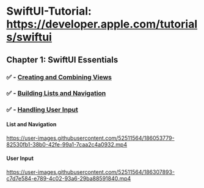 # SwiftUI-Tutorial: https://developer.apple.com/tutorials/swiftui

## Chapter 1: SwiftUI Essentials
### ✅ - [Creating and Combining Views](https://developer.apple.com/tutorials/swiftui/creating-and-combining-views)
### ✅ - [Building Lists and Navigation](https://developer.apple.com/tutorials/swiftui/building-lists-and-navigation)
### ✅ - [Handling User Input](https://developer.apple.com/tutorials/swiftui/handling-user-input)
#### List and Navigation
https://user-images.githubusercontent.com/52511564/186053779-82530fb1-38b0-42fe-99a1-7caa2c4a0932.mp4

#### User Input
https://user-images.githubusercontent.com/52511564/186307893-c7d7e584-e789-4c02-93a6-29ba88591840.mp4
